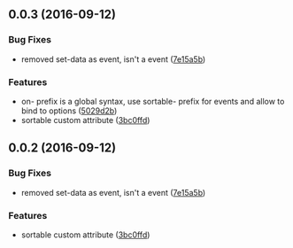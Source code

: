 <a name="0.0.3"></a>
## 0.0.3 (2016-09-12)


### Bug Fixes

* removed set-data as event, isn't a event ([7e15a5b](https://github.com/eriklieben/aurelia-sortablejs/commit/7e15a5b))


### Features

* on- prefix is a global syntax, use sortable- prefix for events and allow to bind to options ([5029d2b](https://github.com/eriklieben/aurelia-sortablejs/commit/5029d2b))
* sortable custom attribute ([3bc0ffd](https://github.com/eriklieben/aurelia-sortablejs/commit/3bc0ffd))



<a name="0.0.2"></a>
## 0.0.2 (2016-09-12)


### Bug Fixes

* removed set-data as event, isn't a event ([7e15a5b](https://github.com/eriklieben/aurelia-sortablejs/commit/7e15a5b))


### Features

* sortable custom attribute ([3bc0ffd](https://github.com/eriklieben/aurelia-sortablejs/commit/3bc0ffd))



